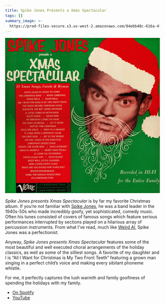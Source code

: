 ```yaml
---
title: Spike Jones Presents a Xmas Spectacular
tags: []
summary_image: >-
  https://prod-files-secure.s3.us-west-2.amazonaws.com/84ebb48c-616a-4f51-ae9a-991a4e0a7e9b/4b1ac2c0-1b94-4726-a037-89bc8e8a321c/Untitled.png?X-Amz-Algorithm=AWS4-HMAC-SHA256&X-Amz-Content-Sha256=UNSIGNED-PAYLOAD&X-Amz-Credential=AKIAT73L2G45HZZMZUHI%2F20240722%2Fus-west-2%2Fs3%2Faws4_request&X-Amz-Date=20240722T054531Z&X-Amz-Expires=3600&X-Amz-Signature=5e94264bec3aa2bb862d172aa34ceabc41ef6fcd11e16e006bcafc2dbe0293c0&X-Amz-SignedHeaders=host&x-id=GetObject
---
```

![](/public/notion-mirror/84ebb48c-616a-4f51-ae9a-991a4e0a7e9b/4b1ac2c0-1b94-4726-a037-89bc8e8a321c/Untitled.png)

_Spike Jones presents Xmas Spectacular_ is by far my favorite Christmas album. If you’re not familiar with [Spike Jones](https://en.wikipedia.org/wiki/Spike_Jones), he was a band leader in the 1940s-50s who made incredibly goofy, yet sophisticated, comedy music. Often his tunes consisted of covers of famous songs which feature serious performances interrupted by sections played on a hilarious array of percussion instruments. From what I’ve read, much like [Weird Al](https://en.wikipedia.org/wiki/%22Weird_Al%22_Yankovic), Spike Jones was a perfectionist.

Anyway, _Spike Jones presents Xmas Spectacular_ features some of the most beautiful and well executed choral arrangements of the holiday classics, as well as some of the silliest songs. A favorite of my daughter and I is “All I Want for Christmas is My Two Front Teeth” featuring a grown man singing in a perfect child’s voice and making every sibilant phoneme whistle.

For me, it perfectly captures the lush warmth and family goofiness of spending the holidays with my family.

- [On Spotify](https://open.spotify.com/album/4NB0SeV8QBX2aDxeQFLtx6?si=m_MCIaxRR7aIjPygWurMag)
- [YouTube](https://youtube.com/playlist?list=OLAK5uy_kbWhzOjGLpPikxJ9gP7wXfczy_k9nyFAg)
